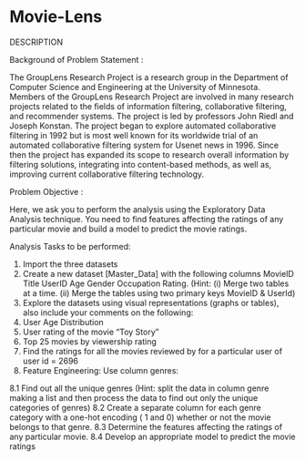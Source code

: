 # Movie-Lens

DESCRIPTION

Background of Problem Statement :

The GroupLens Research Project is a research group in the Department of Computer Science and Engineering at the University of Minnesota. Members of the GroupLens Research Project are involved in many research projects related to the fields of information filtering, collaborative filtering, and recommender systems. The project is led by professors John Riedl and Joseph Konstan. The project began to explore automated collaborative filtering in 1992 but is most well known for its worldwide trial of an automated collaborative filtering system for Usenet news in 1996. Since then the project has expanded its scope to research overall information by filtering solutions, integrating into content-based methods, as well as, improving current collaborative filtering technology.

Problem Objective :

Here, we ask you to perform the analysis using the Exploratory Data Analysis technique. You need to find features affecting the ratings of any particular movie and build a model to predict the movie ratings.

Analysis Tasks to be performed:

1. Import the three datasets
2. Create a new dataset [Master_Data] with the following columns MovieID Title UserID Age Gender Occupation Rating. (Hint: (i) Merge two tables at a time. (ii) Merge the tables using two primary keys MovieID & UserId)
3. Explore the datasets using visual representations (graphs or tables), also include your comments on the following:
4. User Age Distribution
5. User rating of the movie “Toy Story”
6. Top 25 movies by viewership rating
7. Find the ratings for all the movies reviewed by for a particular user of user id = 2696
8. Feature Engineering:
            Use column genres:

  8.1 Find out all the unique genres (Hint: split the data in column genre making a list and then process the data to find out only the unique categories of genres)
  8.2 Create a separate column for each genre category with a one-hot encoding ( 1 and 0) whether or not the movie belongs to that genre. 
  8.3 Determine the features affecting the ratings of any particular movie.
  8.4 Develop an appropriate model to predict the movie ratings
